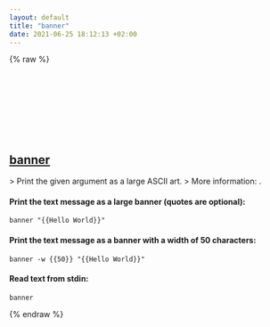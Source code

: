 ```yaml
---
layout: default
title: "banner"
date: 2021-06-25 18:12:13 +02:00
---
```

{% raw %}
<h2 id="banner">
  <a href="/en/common/banner.html">banner</a> <a href="#banner"><svg class="icon">
    <use href="/assets/images/unicode_sprite.svg#link" />
  </svg></a>
</h2>
> Print the given argument as a large ASCII art.
> More information: <https://man.archlinux.org/man/banner.1>.

#### Print the text message as a large banner (quotes are optional):
```shell
banner "{{Hello World}}"
```
#### Print the text message as a banner with a width of 50 characters:
```shell
banner -w {{50}} "{{Hello World}}"
```
#### Read text from stdin:
```shell
banner
```
{% endraw %}